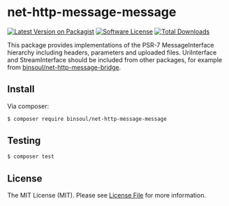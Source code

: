 # net-http-message-message

[![Latest Version on Packagist][ico-version]][link-packagist]
[![Software License][ico-license]](LICENSE.md)
[![Total Downloads][ico-downloads]][link-downloads]

This package provides implementations of the PSR-7 MessageInterface hierarchy including headers, parameters and uploaded files. UriInterface and StreamInterface should be included from other packages, for example from [binsoul/net-http-message-bridge](https://github.com/binsoul/net-http-message-bridge).


## Install

Via composer:

``` bash
$ composer require binsoul/net-http-message-message
```

## Testing

``` bash
$ composer test
```

## License

The MIT License (MIT). Please see [License File](LICENSE.md) for more information.

[ico-version]: https://img.shields.io/packagist/v/binsoul/net-http-message-message.svg?style=flat-square
[ico-license]: https://img.shields.io/badge/license-MIT-brightgreen.svg?style=flat-square
[ico-downloads]: https://img.shields.io/packagist/dt/binsoul/net-http-message-message.svg?style=flat-square

[link-packagist]: https://packagist.org/packages/binsoul/net-http-message-message
[link-downloads]: https://packagist.org/packages/binsoul/net-http-message-message
[link-author]: https://github.com/binsoul
